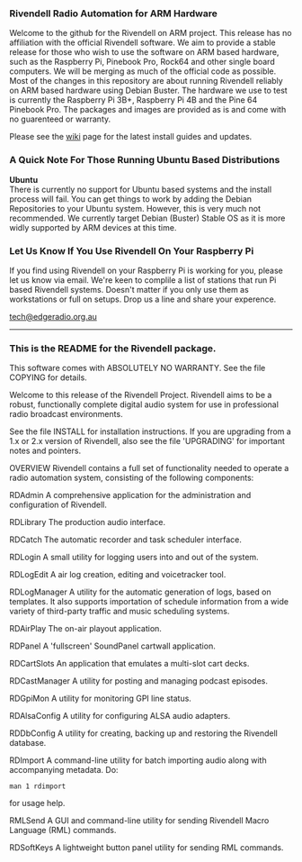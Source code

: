 ### Rivendell Radio Automation for ARM Hardware

Welcome to the github for the Rivendell on ARM project. This release has no affiliation with the official Rivendell software. We aim to provide a stable release for those who wish to use the software on ARM based hardware, such as the Raspberry Pi, Pinebook Pro, Rock64 and other single board computers. We will be merging as much of the official code as possible. Most of the changes in this repository are about running Rivendell reliably on ARM based hardware using Debian Buster. The hardware we use to test is currently the Raspberry Pi 3B+, Raspberry Pi 4B and the Pine 64 Pinebook Pro. The packages and images are provided as is and come with no guarenteed or warranty.

Please see the [wiki](https://github.com/edgeradio993fm/rivendell/wiki) page for the latest install guides and updates.

### A Quick Note For Those Running Ubuntu Based Distributions 

**Ubuntu**  
There is currently no support for Ubuntu based systems and the install process will fail. You can get things to work by adding the Debian Repositories to your Ubuntu system. However, this is very much not recommended. We currently target Debian (Buster) Stable OS as it is more widly supported by ARM devices at this time.

### Let Us Know If You Use Rivendell On Your Raspberry Pi
If you find using Rivendell on your Raspberry Pi is working for you, please let us know via email. We're keen to complile a list of stations that run Pi based Rivendell systems. Doesn't matter if you only use them as workstations or full on setups. Drop us a line and share your experence.

[tech@edgeradio.org.au](mailto:tech@edgeradio.org.au)
***

### This is the README for the Rivendell package.

This software comes with ABSOLUTELY NO WARRANTY. See the file COPYING for
details.

Welcome to this release of the Rivendell Project. Rivendell aims
to be a robust, functionally complete digital audio system for use in 
professional radio broadcast environments.

See the file INSTALL for installation instructions. If you are upgrading from
a 1.x or 2.x version of Rivendell, also see the file 'UPGRADING'
for important notes and pointers.


OVERVIEW
Rivendell contains a full set of functionality needed to operate a radio
automation system, consisting of the following components:

RDAdmin
A comprehensive application for the administration and configuration
of Rivendell.

RDLibrary
The production audio interface.

RDCatch
The automatic recorder and task scheduler interface.

RDLogin
A small utility for logging users into and out of the system.

RDLogEdit
A air log creation, editing and voicetracker tool.

RDLogManager
A utility for the automatic generation of logs, based on templates.
It also supports importation of schedule information from a wide
variety of third-party traffic and music scheduling systems.

RDAirPlay
The on-air playout application.

RDPanel
A 'fullscreen' SoundPanel cartwall application.

RDCartSlots
An application that emulates a multi-slot cart decks.

RDCastManager
A utility for posting and managing podcast episodes.

RDGpiMon
A utility for monitoring GPI line status.

RDAlsaConfig
A utility for configuring ALSA audio adapters.

RDDbConfig
A utility for creating, backing up and restoring the Rivendell
database.

RDImport
A command-line utility for batch importing audio along with
accompanying metadata. Do:

	man 1 rdimport

for usage help.

RMLSend
A GUI and command-line utility for sending Rivendell Macro Language
(RML) commands.

RDSoftKeys
A lightweight button panel utility for sending RML commands.
